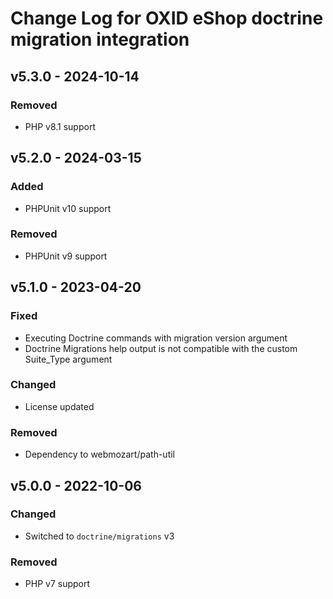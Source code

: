 # Change Log for OXID eShop doctrine migration integration

## v5.3.0 - 2024-10-14

### Removed
- PHP v8.1 support

## v5.2.0 - 2024-03-15

### Added
- PHPUnit v10 support

### Removed
- PHPUnit v9 support

## v5.1.0 - 2023-04-20

### Fixed
- Executing Doctrine commands with migration version argument
- Doctrine Migrations help output is not compatible with the custom Suite_Type argument

### Changed
- License updated

### Removed
- Dependency to webmozart/path-util

## v5.0.0 - 2022-10-06

### Changed
- Switched to `doctrine/migrations` v3

### Removed
- PHP v7 support
